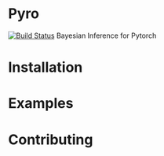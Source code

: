 # Pyro
[![Build Status](https://travis-ci.com/uber/pyro.svg?token=LrMxkQNuTGCmwphBqyVs&branch=master)](https://travis-ci.com/uber/pyro)
Bayesian Inference for Pytorch

# Installation

# Examples

# Contributing
